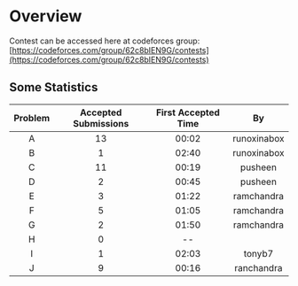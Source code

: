 # Overview

Contest can be accessed here at codeforces group: [https://codeforces.com/group/62c8bIEN9G/contests](https://codeforces.com/group/62c8bIEN9G/contests)

## Some Statistics

| Problem | Accepted Submissions | First Accepted Time | By |
|:---:|:---:|:---:|:---:|
| A | 13 | 00:02 | runoxinabox |
| B | 1 | 02:40 | runoxinabox |
| C | 11 | 00:19 | pusheen |
| D | 2 | 00:45 | pusheen |
| E | 3 | 01:22 | ramchandra |
| F | 5 | 01:05 | ramchandra |
| G | 2 | 01:50 | ramchandra |
| H | 0 | -- | |
| I | 1 | 02:03 | tonyb7 |
| J | 9 | 00:16 | ranchandra |
